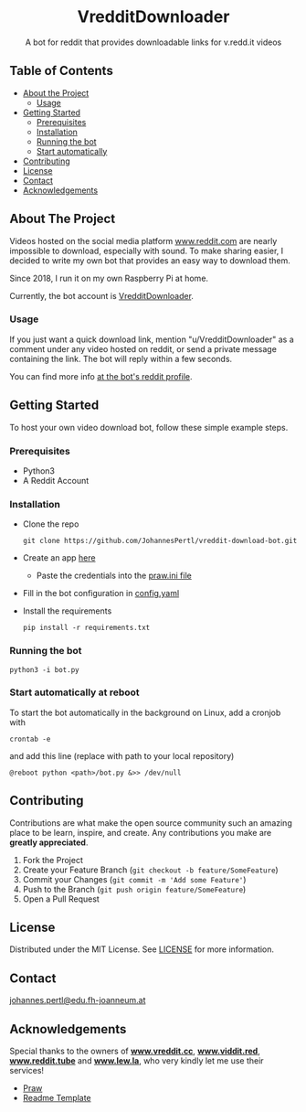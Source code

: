 <h1 align=center>VredditDownloader</h1>
<p align=center>A bot for reddit that provides downloadable links for v.redd.it videos</p>


## Table of Contents

* [About the Project](#about-the-project)
  * [Usage](#usage) 
* [Getting Started](#getting-started)
  * [Prerequisites](#prerequisites)
  * [Installation](#installation)
  * [Running the bot](#running-the-bot)
  * [Start automatically](#start-automatically-at-reboot)
* [Contributing](#contributing)
* [License](#license)
* [Contact](#contact)
* [Acknowledgements](#acknowledgements)

## About The Project

Videos hosted on the social media platform www.reddit.com are nearly impossible to download, especially with sound. To make sharing easier, I decided to write my own bot that provides an easy way to download them. 

Since 2018, I run it on my own Raspberry Pi at home.

Currently, the bot account is [VredditDownloader](https://www.reddit.com/user/VredditDownloader). 


### Usage

If you just want a quick download link, mention "u/VredditDownloader" as a comment under any video hosted on reddit, or send a private message containing the link. The bot will reply within a few seconds.

You can find more info [at the bot's reddit profile](https://www.reddit.com/user/VredditDownloader/comments/cju1dg/info).


## Getting Started

To host your own video download bot, follow these simple example steps.
    

### Prerequisites

* Python3
* A Reddit Account
  

### Installation


* Clone the repo

      git clone https://github.com/JohannesPertl/vreddit-download-bot.git
    
* Create an app [here](https://www.reddit.com/prefs/apps)
   * Paste the credentials into the [praw.ini file](praw.ini)
* Fill in the bot configuration in [config.yaml](config.yaml)
* Install the requirements

      pip install -r requirements.txt

### Running the bot

    python3 -i bot.py
    
### Start automatically at reboot

To start the bot automatically in the background on Linux, add a cronjob with

    crontab -e
   
and add this line (replace <path> with path to your local repository)

    @reboot python <path>/bot.py &>> /dev/null
    

## Contributing

Contributions are what make the open source community such an amazing place to be learn, inspire, and create. Any contributions you make are **greatly appreciated**.

1. Fork the Project
2. Create your Feature Branch (`git checkout -b feature/SomeFeature`)
3. Commit your Changes (`git commit -m 'Add some Feature'`)
4. Push to the Branch (`git push origin feature/SomeFeature`)
5. Open a Pull Request




## License

Distributed under the MIT License. See [LICENSE](LICENSE) for more information.


## Contact

johannes.pertl@edu.fh-joanneum.at


## Acknowledgements

Special thanks to the owners of **www.vreddit.cc**, **www.viddit.red**, **www.reddit.tube** and **www.lew.la**, who very kindly let me use their services! 

* [Praw](https://praw.readthedocs.io/en/latest)
* [Readme Template](https://github.com/othneildrew/Best-README-Template/blob/master/README.md#acknowledgements)




